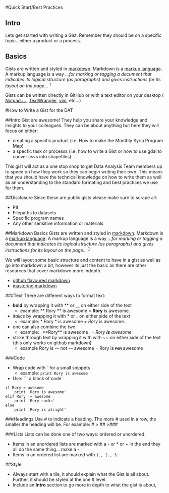 #Quick Start/Best Practices

## Intro
Lets get started with writing a Gist.  Remember they should be on a specific topic...either a product or a process.

## Basics
Gists are written and styled in [markdown](https://en.wikipedia.org/wiki/Markdown). Markdown is a [markup language](https://en.wikipedia.org/wiki/Markup_language).  A markup language is a way *...for marking or tagging a document that indicates its logical structure (as paragraphs) and gives instructions for its layout on the page...*
<sup>[1](http://www.merriam-webster.com/dictionary/markup%20language)</sup>

Gists can be written directly in GitHub or with a text editor on your desktop ( [Notpad\+\+](https://notepad-plus-plus.org/), [TextWrangler](http://www.barebones.com/products/textwrangler/), [vim](http://www.vim.org/), etc...\)














#How to Write a Gist for the DAT

##Intro
Gist are awesome!  They help you share your knowledge and insights to your colleagues.  They can be about anything but here they will focus on either:
- creating a specific product (i.e. How to make the Monthly Syria Program Map)
- a specfic task or processs (i.e. how to write a Gist or how to use gdal to conver csvs into shapefiles)

This gist will act as a one stop shop to get Data Analysis Team members up to speed on how they work so they can begin writing their own.  This means that you should have the technical knowledge on how to write them as well as an understanding to the standard formating and best practices we use for them.

##Disclosure 
Since these are public gists please make sure to scrape all:
- PII
- Filepaths to datasets
- Specific program names
- Any other sensitive information or materials

##Markdown Basics
Gists are written and styled in [markdown](https://en.wikipedia.org/wiki/Markdown). Markdown is a [markup language](https://en.wikipedia.org/wiki/Markup_language).  A markup language is a way *...for marking or tagging a document that indicates its logical structure (as paragraphs) and gives instructions for its layout on the page...*
<sup>[1](http://www.merriam-webster.com/dictionary/markup%20language)</sup>

We will layout some basic structure and content to have in a gist as well as go into markdown a bit, however its just the basic as there are other resources that cover markdown more indepth.
- [github flavoured markdown](https://help.github.com/articles/github-flavored-markdown/)
- [mastering markdown](https://guides.github.com/features/mastering-markdown/)

###Text
There are different ways to format text: 
- **bold** by wrapping it with \*\* or \__ on either side of the text
  - example: \*\* Rory \*\* is awesome = **Rory** is awesome.  
- *italics* by wrapping it with \* or \_ on either side of the text
  - example: \* Rory \* is awesome = *Rory* is awesome. 
- one can also combine the two
  -  example: \_\*\*Rory\*\* is awesome\_ = _Rory **is** awesome_
- strike through text by wrapping it with with \~\~ on either side of the text (this only works on github markdown)
  - example Rory is `~~` not `~~` awesome = Rory is ~~not~~ awesome

###Code 	
- Wrap code with \` for a small snippets
  - example: `print Rory is awesome` 
- Use: \`\`\`  a block of code 

```
if Rory = awesome 
    print 'Rory is awesome'
elif Rory != awesome
    print 'Rory sucks'
else
    print 'Rory is alright'
```

###Headings
Use \# to indicate a heading.  The more \# used in a row, the smaller the heading will be.  For example: \# > \#\# >\#\#\#

###Lists
Lists can be done one of two ways: ordered or unordered. 
- Items in an unordered lists are marked with a \- or \* or \+ in the end they all do the same thing... make a -
- Items in an ordered list are marked with `1., 2., 3.`


##Style
- Always start with a tile, it should explain what the Gist is all about.  Further, it should be styled at the one \# level.
- Include an **Intro** section to go more in depth to what the gist is about, 

